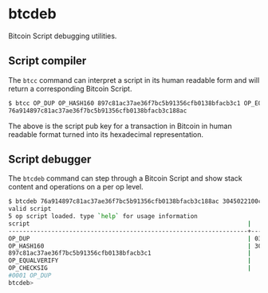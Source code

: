 # btcdeb

Bitcoin Script debugging utilities.

## Script compiler

The `btcc` command can interpret a script in its human readable form and will
return a corresponding Bitcoin Script.

```Bash
$ btcc OP_DUP OP_HASH160 897c81ac37ae36f7bc5b91356cfb0138bfacb3c1 OP_EQUALVERIFY OP_CHECKSIG
76a914897c81ac37ae36f7bc5b91356cfb0138bfacb3c188ac
```

The above is the script pub key for a transaction in Bitcoin in human readable format turned into its hexadecimal representation.

## Script debugger

The `btcdeb` command can step through a Bitcoin Script and show stack content and operations on a per op level.

```Bash
$ btcdeb 76a914897c81ac37ae36f7bc5b91356cfb0138bfacb3c188ac 3045022100c7d8e302908fdc601b125c2734de63ed3bf54353e13a835313c2a2aa5e8f21810220131fad73787989d7fbbdbbd8420674f56bdf61fed5dc2653c826a4789c68501101 03b05bdbdf395e495a61add92442071e32703518b8fca3fc34149db4b56c93be42
valid script
5 op script loaded. type `help` for usage information
script                                                             |                                                             stack
-------------------------------------------------------------------+-------------------------------------------------------------------
OP_DUP                                                             | 03b05bdbdf395e495a61add92442071e32703518b8fca3fc34149db4b56c93be42
OP_HASH160                                                         | 3045022100c7d8e302908fdc601b125c2734de63ed3bf54353e13a835313c2a...
897c81ac37ae36f7bc5b91356cfb0138bfacb3c1                           |
OP_EQUALVERIFY                                                     |
OP_CHECKSIG                                                        |
#0001 OP_DUP
btcdeb>
```
